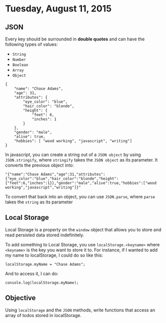 # Tuesday, August 11, 2015

## JSON

Every key should be surrounded in **double quotes** and can have the following types of values:

- `String`
- `Number`
- `Boolean`
- `Array`
- `Object`

```
{
    "name": "Chase Adams",
    "age": 31,
    "attributes": {
        "eye_color": "blue",
        "hair_color": "blonde",
        "height": {
            "feet": 6,
            "inches": 1
        }
    },
    "gender": "male",
    "alive": true,
    "hobbies": [ "wood working", "javascript", "writing"]
}
```

In javascript, you can create a string out of a `JSON object` by using `JSON.stringify`, where `stringify` takes the `JSON object` as its parameter. It converts the previous object into:

```
"{"name":"Chase Adams","age":31,"attributes":{"eye_color":"blue","hair_color":"blonde","height":{"feet":6,"inches":1}},"gender":"male","alive":true,"hobbies":["wood working","javascript","writing"]}"
```

To convert that back into an object, you can use `JSON.parse`, where `parse` takes the `string` as its parameter

## Local Storage

Local Storage is a property on the `window` object that allows you to store and read persisted data stored indefinitely.

To add something to Local Storage, you use `localStorage.<keyname>` where `<keyname>` is the key you want to store it to. For instance, if I wanted to add my name to localStorage, I could do so like this:

```
localStorage.myName = "Chase Adams";
```

And to access it, I can do:

```
console.log(localStorage.myName);
```

## Objective

Using `localStorage` and the `JSON` methods, write functions that access an array of todos stored in localStorage.
